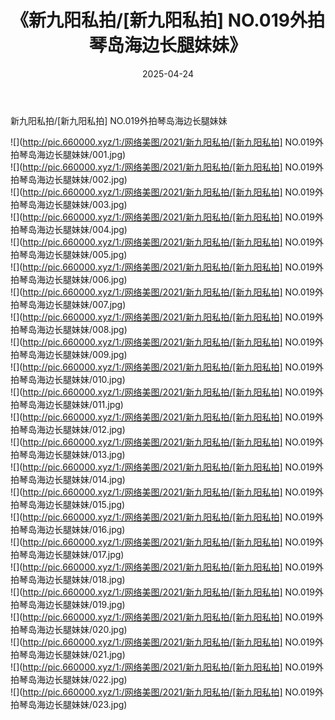 ﻿---
layout: post
title:  《新九阳私拍/[新九阳私拍] NO.019外拍琴岛海边长腿妹妹》
date:   2025-04-24
img: http://pic.660000.xyz/1:/网络美图/2021/新九阳私拍/[新九阳私拍] NO.019外拍琴岛海边长腿妹妹/000.jpg
categories: [美女, 清纯, 唯美]
---

新九阳私拍/[新九阳私拍] NO.019外拍琴岛海边长腿妹妹

 ![](http://pic.660000.xyz/1:/网络美图/2021/新九阳私拍/[新九阳私拍] NO.019外拍琴岛海边长腿妹妹/001.jpg) <br>![](http://pic.660000.xyz/1:/网络美图/2021/新九阳私拍/[新九阳私拍] NO.019外拍琴岛海边长腿妹妹/002.jpg) <br>![](http://pic.660000.xyz/1:/网络美图/2021/新九阳私拍/[新九阳私拍] NO.019外拍琴岛海边长腿妹妹/003.jpg) <br>![](http://pic.660000.xyz/1:/网络美图/2021/新九阳私拍/[新九阳私拍] NO.019外拍琴岛海边长腿妹妹/004.jpg) <br>![](http://pic.660000.xyz/1:/网络美图/2021/新九阳私拍/[新九阳私拍] NO.019外拍琴岛海边长腿妹妹/005.jpg) <br>![](http://pic.660000.xyz/1:/网络美图/2021/新九阳私拍/[新九阳私拍] NO.019外拍琴岛海边长腿妹妹/006.jpg) <br>![](http://pic.660000.xyz/1:/网络美图/2021/新九阳私拍/[新九阳私拍] NO.019外拍琴岛海边长腿妹妹/007.jpg) <br>![](http://pic.660000.xyz/1:/网络美图/2021/新九阳私拍/[新九阳私拍] NO.019外拍琴岛海边长腿妹妹/008.jpg) <br>![](http://pic.660000.xyz/1:/网络美图/2021/新九阳私拍/[新九阳私拍] NO.019外拍琴岛海边长腿妹妹/009.jpg) <br>![](http://pic.660000.xyz/1:/网络美图/2021/新九阳私拍/[新九阳私拍] NO.019外拍琴岛海边长腿妹妹/010.jpg) <br>![](http://pic.660000.xyz/1:/网络美图/2021/新九阳私拍/[新九阳私拍] NO.019外拍琴岛海边长腿妹妹/011.jpg) <br>![](http://pic.660000.xyz/1:/网络美图/2021/新九阳私拍/[新九阳私拍] NO.019外拍琴岛海边长腿妹妹/012.jpg) <br>![](http://pic.660000.xyz/1:/网络美图/2021/新九阳私拍/[新九阳私拍] NO.019外拍琴岛海边长腿妹妹/013.jpg) <br>![](http://pic.660000.xyz/1:/网络美图/2021/新九阳私拍/[新九阳私拍] NO.019外拍琴岛海边长腿妹妹/014.jpg) <br>![](http://pic.660000.xyz/1:/网络美图/2021/新九阳私拍/[新九阳私拍] NO.019外拍琴岛海边长腿妹妹/015.jpg) <br>![](http://pic.660000.xyz/1:/网络美图/2021/新九阳私拍/[新九阳私拍] NO.019外拍琴岛海边长腿妹妹/016.jpg) <br>![](http://pic.660000.xyz/1:/网络美图/2021/新九阳私拍/[新九阳私拍] NO.019外拍琴岛海边长腿妹妹/017.jpg) <br>![](http://pic.660000.xyz/1:/网络美图/2021/新九阳私拍/[新九阳私拍] NO.019外拍琴岛海边长腿妹妹/018.jpg) <br>![](http://pic.660000.xyz/1:/网络美图/2021/新九阳私拍/[新九阳私拍] NO.019外拍琴岛海边长腿妹妹/019.jpg) <br>![](http://pic.660000.xyz/1:/网络美图/2021/新九阳私拍/[新九阳私拍] NO.019外拍琴岛海边长腿妹妹/020.jpg) <br>![](http://pic.660000.xyz/1:/网络美图/2021/新九阳私拍/[新九阳私拍] NO.019外拍琴岛海边长腿妹妹/021.jpg) <br>![](http://pic.660000.xyz/1:/网络美图/2021/新九阳私拍/[新九阳私拍] NO.019外拍琴岛海边长腿妹妹/022.jpg) <br>![](http://pic.660000.xyz/1:/网络美图/2021/新九阳私拍/[新九阳私拍] NO.019外拍琴岛海边长腿妹妹/023.jpg) <br>